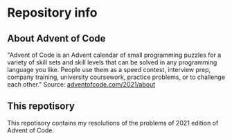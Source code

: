 # Repository info
## About Advent of Code
"Advent of Code is an Advent calendar of small programming puzzles for a variety
of skill sets and skill levels that can be solved in any programming language
you like. People use them as a speed contest, interview prep, company training,
university coursework, practice problems, or to challenge each other."
Source: [adventofcode.com/2021/about](https://adventofcode.com/2021/about)

## This repotisory
This repotisory contains my resolutions of the problems of 2021 edition of
Advent of Code.
